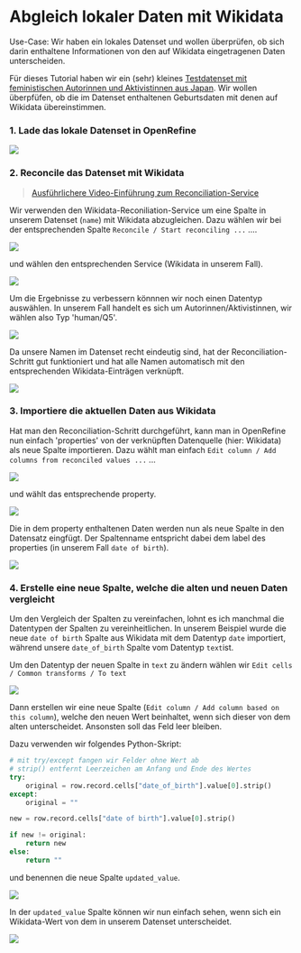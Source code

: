 # Abgleich lokaler Daten mit Wikidata

Use-Case: Wir haben ein lokales Datenset und wollen überprüfen, ob sich darin enthaltene Informationen von den auf Wikidata eingetragenen Daten unterscheiden.

Für dieses Tutorial haben wir ein (sehr) kleines [Testdatenset mit feministischen Autorinnen und Aktivistinnen aus Japan](https://github.com/KompetenzwerkD/openrefine-resources/blob/master/tutorials/wikidata_abgleich/data/japanese_feminist_writers.csv). Wir wollen überpfüfen, ob die im Datenset enthaltenen Geburtsdaten mit denen auf Wikidata übereinstimmen. 


### 1. Lade das lokale Datenset in OpenRefine

![](https://github.com/KompetenzwerkD/openrefine-resources/blob/master/tutorials/wikidata_abgleich/images/openrefine_wikidata1.png)

### 2. Reconcile das Datenset mit Wikidata

> [Ausführlichere Video-Einführung zum Reconciliation-Service](https://www.youtube.com/playlist?list=PL_0jeq3PjvtADzbovAgHNzOFvOlyF6uL1)

Wir verwenden den Wikidata-Reconiliation-Service um eine Spalte in unserem Datenset (`name`) mit Wikidata abzugleichen. Dazu wählen wir bei der entsprechenden Spalte `Reconcile / Start reconciling ...` ....

![](https://github.com/KompetenzwerkD/openrefine-resources/blob/master/tutorials/wikidata_abgleich/images/openrefine_wikidata2.png)

und wählen den entsprechenden Service (Wikidata in unserem Fall).

![](https://github.com/KompetenzwerkD/openrefine-resources/blob/master/tutorials/wikidata_abgleich/images/openrefine_wikidata3.png)

Um die Ergebnisse zu verbessern könnnen wir noch einen Datentyp auswählen. In unserem Fall handelt es sich um Autorinnen/Aktivistinnen, wir wählen also Typ 'human/Q5'. 

![](https://github.com/KompetenzwerkD/openrefine-resources/blob/master/tutorials/wikidata_abgleich/images/openrefine_wikidata4.png)

Da unsere Namen im Datenset recht eindeutig sind, hat der Reconciliation-Schritt gut funktioniert und hat alle Namen automatisch mit den entsprechenden Wikidata-Einträgen verknüpft.

![](https://github.com/KompetenzwerkD/openrefine-resources/blob/master/tutorials/wikidata_abgleich/images/openrefine_wikidata5.png)


### 3. Importiere die aktuellen Daten aus Wikidata

Hat man den Reconciliation-Schritt durchgeführt, kann man in OpenRefine nun einfach 'properties' von der verknüpften Datenquelle (hier: Wikidata) als neue Spalte importieren.
Dazu wählt man einfach `Edit column / Add columns from reconciled values ...` ...

![](https://github.com/KompetenzwerkD/openrefine-resources/blob/master/tutorials/wikidata_abgleich/images/openrefine_wikidata6.png)

und wählt das entsprechende property.

![](https://github.com/KompetenzwerkD/openrefine-resources/blob/master/tutorials/wikidata_abgleich/images/openrefine_wikidata7.png)

Die in dem property enthaltenen Daten werden nun als neue Spalte in den Datensatz eingfügt. Der Spaltenname entspricht dabei dem label des properties (in unserem Fall `date of birth`).

![](https://github.com/KompetenzwerkD/openrefine-resources/blob/master/tutorials/wikidata_abgleich/images/openrefine_wikidata9.png)

### 4. Erstelle eine neue Spalte, welche die alten und neuen Daten vergleicht

Um den Vergleich der Spalten zu vereinfachen, lohnt es ich manchmal die Datentypen der Spalten zu vereinheitlichen. In unserem Beispiel wurde die neue `date of birth` Spalte aus Wikidata mit dem Datentyp `date` importiert, während unsere `date_of_birth` Spalte vom Datentyp `text`ist.

Um den Datentyp der neuen Spalte in `text` zu ändern wählen wir `Edit cells / Common transforms / To text`

![](https://github.com/KompetenzwerkD/openrefine-resources/blob/master/tutorials/wikidata_abgleich/images/openrefine_wikidata11.png)

Dann erstellen wir eine neue Spalte (`Edit column / Add column based on this column`), welche den neuen Wert beinhaltet, wenn sich dieser von dem alten unterscheidet. Ansonsten soll das Feld leer bleiben.

Dazu verwenden wir folgendes Python-Skript:

```python
# mit try/except fangen wir Felder ohne Wert ab
# strip() entfernt Leerzeichen am Anfang und Ende des Wertes
try:
    original = row.record.cells["date_of_birth"].value[0].strip()
except:
    original = ""

new = row.record.cells["date of birth"].value[0].strip()

if new != original:
    return new
else:
    return ""
```

und benennen die neue Spalte `updated_value`.

![](https://github.com/KompetenzwerkD/openrefine-resources/blob/master/tutorials/wikidata_abgleich/images/openrefine_wikidata12.png)

In der `updated_value` Spalte können wir nun einfach sehen, wenn sich ein Wikidata-Wert von dem in unserem Datenset unterscheidet.

![](https://github.com/KompetenzwerkD/openrefine-resources/blob/master/tutorials/wikidata_abgleich/images/openrefine_wikidata13.png)
